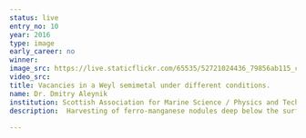 ```yaml
---
status: live
entry_no: 10
year: 2016
type: image 
early_career: no 
winner: 
image_src: https://live.staticflickr.com/65535/52721024436_79856ab115_c_d.jpg
video_src: 
title: Vacancies in a Weyl semimetal under different conditions. 
name: Dr. Dmitry Aleynik
institution: Scottish Association for Marine Science / Physics and Technology
description:  Harvesting of ferro-manganese nodules deep below the surface in the Central Tropical Pacific will generate plumes of suspended sediment  with inevitable ecologically harmful long-lasting impact to the fragile, diverse, unique and largest abyssal benthic community on earth.  Alongside concessions licenses, which have tripled in the past 6 years, a tool to assist spatial preservation planning is urgently  required.  To estimate plumes advection, the flow field was computed on ARCHER using an MIT-gcm general circulation model, forced by  tides and the observed (in spring 2013) currents at the proposed mining site in the eastern Clarion-Clipperton Zone.<br /> The figure shows a neutrally buoyant tracer spreading over a 3D bathymetry with colours indicating the concentration of dissolved  matter (a) and overlaid with vertical mixing strength (K<sub>z</sub>) after 19 days.  Particulate matter plume contains half a million  individual particles either suspended in a water (magenta) or settled on the seabed (pale) and charted on the same date (b).
  
---
```

